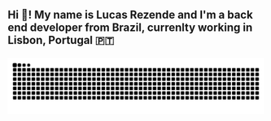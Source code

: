 <h2 align="left">Hi 👋! My name is Lucas Rezende and I'm a back end developer from Brazil, currenlty working in Lisbon, Portugal 🇵🇹</h2>

###
<img src="https://raw.githubusercontent.com/devlucasrezende/devlucasrezende/output/snake.svg" alt="Snake animation" />

